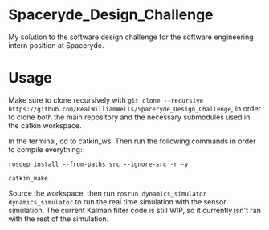 # Spaceryde_Design_Challenge
My solution to the software design challenge for the software engineering intern position at Spaceryde.

# Usage
Make sure to clone recursively with `git clone --recursive https://github.com/RealWilliamWells/Spaceryde_Design_Challenge`, in order to clone both the main repository and the necessary submodules used in the catkin workspace.

In the terminal, cd to catkin_ws. Then run the following commands in order to compile everything: 

`rosdep install --from-paths src --ignore-src -r -y`

`catkin_make`

Source the workspace, then run `rosrun dynamics_simulator dynamics_simulator` to run the real time simulation with the sensor simulation. The current Kalman filter code is still WIP, so it currently isn't ran with the rest of the simulation.
